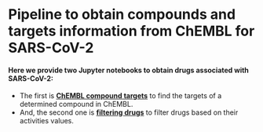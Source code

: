 # Pipeline to obtain compounds and targets information from ChEMBL for SARS-CoV-2 


#### Here we provide two Jupyter notebooks to obtain drugs associated with SARS-CoV-2:
+ The first is <a href="https://github.com/ramirezlab/COVID-protein-drug-network/blob/main/ChEMBL_dataset/ChEMBL_compounds_targets.ipynb" target="_blank"><b>ChEMBL compound targets</b></a> to find the targets of a determined compound in ChEMBL.
+ And, the second one is <a href="https://github.com/ramirezlab/COVID-protein-drug-network/blob/main/ChEMBL_dataset/Filtering_drugs.ipynb" target="_blank"><b>filtering drugs</b></a> to filter drugs based on their activities values. 

